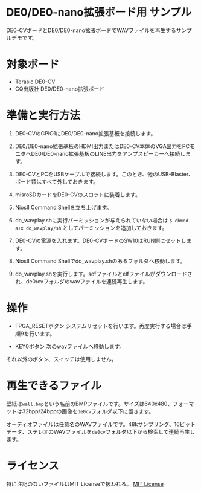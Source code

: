 DE0/DE0-nano拡張ボード用 サンプル
=================================

DE0-CVボードとDE0/DE0-nano拡張ボードでWAVファイルを再生するサンプルデモです。


対象ボード
==========

- Terasic DE0-CV
- CQ出版社 DE0/DE0-nano拡張ボード


準備と実行方法
==============

1. DE0-CVのGPIO1にDE0/DE0-nano拡張基板を接続します。

2. DE0/DE0-nano拡張基板のHDMI出力またはDE0-CV本体のVGA出力をPCモニタへDE0/DE0-nano拡張基板のLINE出力をアンプスピーカーへ接続します。

3. DE0-CVとPCをUSBケーブルで接続します。このとき、他のUSB-Blaster、ボード類はすべて外しておきます。

4. misroSDカードをDE0-CVのスロットに装着します。

5. NiosII Command Shellを立ち上げます。

6. do_wavplay.shに実行パーミッションが与えられていない場合は `$ chmod a+x do_wavplay/sh` としてパーミッションを追加しておきます。

7. DE0-CVの電源を入れます。DE0-CVボードのSW10はRUN側にセットします。

8. NiosII Command Shellでdo_wavplay.shのあるフォルダへ移動します。

9. do_wavplay.shを実行します。sofファイルとelfファイルがダウンロードされ、de0/cvフォルダのwavファイルを連続再生します。


操作
====

- FPGA_RESETボタン
システムリセットを行います。再度実行する場合は手順9を行います。

- KEY0ボタン
次のwavファイルへ移動します。

それ以外のボタン、スイッチは使用しません。


再生できるファイル
==================

壁紙は`wall.bmp`という名前のBMPファイルです。サイズは640x480、フォーマットは32bpp/24bppの画像を`de0cv`フォルダ以下に置きます。

オーディオファイルは任意名のWAVファイルです。48kサンプリング、16ビットデータ、ステレオのWAVファイルを`de0cv`フォルダ以下から検索して連続再生します。


ライセンス
=========

特に注記のないファイルはMIT Licenseで扱われる。
[MIT License](http://opensource.org/licenses/mit-license.php)
